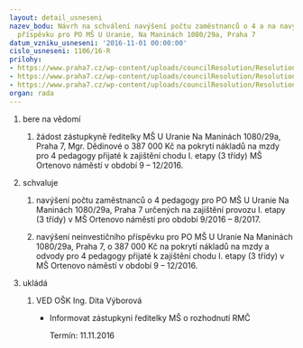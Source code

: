 ```yaml
---
layout: detail_usneseni
nazev_bodu: Návrh na schválení navýšení počtu zaměstnanců o 4 a na navýšení neinvestičního
  příspěvku pro PO MŠ U Uranie, Na Maninách 1080/29a, Praha 7
datum_vzniku_usneseni: '2016-11-01 00:00:00'
cislo_usneseni: 1106/16-R
prilohy:
- https://www.praha7.cz/wp-content/uploads/councilResolution/Resolutions/27953/export/STA_Duvodova_zprava87~126654.docx
- https://www.praha7.cz/wp-content/uploads/councilResolution/Resolutions/27953/export/ZadostMS~126653.docx
- https://www.praha7.cz/wp-content/uploads/councilResolution/Resolutions/27953/export/export~297443.pdf
organ: rada
---
```

<ol id="urzList" class="urzList_view">
<li class="urzClass1" id=""><span name="1">bere na vědomí</span> 
<ol class="urzOlClass">
<li style="TEXT-ALIGN: left" class="urzClass2" id=""><span><p>žádost zástupkyně ředitelky MŠ U Uranie Na Maninách 1080/29a, Praha 7, Mgr. Dědinové o 387 000 Kč na pokrytí nákladů na mzdy pro 4 pedagogy přijaté k zajištění chodu I. etapy (3 třídy) MŠ Ortenovo náměstí v období 9 – 12/2016.</p></span></li></ol></li>
<li class="urzClass1" id=""><span name="24">schvaluje</span> 
<ol class="urzOlClass">
<li style="TEXT-ALIGN: left" class="urzClass2" id=""><span><p>navýšení počtu zaměstnanců o 4 pedagogy&nbsp;pro PO MŠ U Uranie Na Maninách 1080/29a, Praha 7&nbsp;určených na&nbsp;zajištění provozu I. etapy (3 třídy) v&nbsp;MŠ Ortenovo náměstí&nbsp;pro období 9/2016 – 8/2017.</p></span></li>
<li style="TEXT-ALIGN: left" class="urzClass2" id=""><span><p>navýšení neinvestičního příspěvku pro PO MŠ U Uranie Na Maninách 1080/29a, Praha 7, o 387 000 Kč na pokrytí nákladů na mzdy a odvody pro 4 pedagogy přijaté k zajištění chodu I. etapy (3 třídy) v MŠ Ortenovo náměstí v období 9 – 12/2016.</p></span></li></ol></li><li class="urzClass1" id="urzUkoly"><span name="1">ukládá</span><ol class="urzOlClass"><li class="urzClass2"><span><p>VED OŠK Ing. Dita Výborová</p></span><ul class="urzUlClass"><li class="urzClass3"><span><p>Informovat zástupkyni ředitelky MŠ o rozhodnutí RMČ</p></span><span class="urzUkolTermin">  Termín:&nbsp;11.11.2016</span></li></ul></li></ol></li>
</ol>
